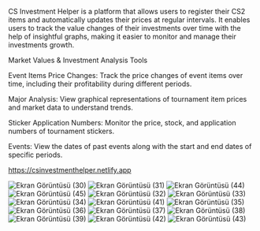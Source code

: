 CS Investment Helper is a platform that allows users to register their CS2 items and automatically updates their prices at regular intervals. It enables users to track the value changes of their investments over time with the help of insightful graphs,
making it easier to monitor and manage their investments growth.

Market Values & Investment Analysis Tools

Event Items Price Changes: Track the price changes of event items over time, including their profitability during different periods.

Major Analysis: View graphical representations of tournament item prices and market data to understand trends.

Sticker Application Numbers: Monitor the price, stock, and application numbers of tournament stickers.

Events: View the dates of past events along with the start and end dates of specific periods.

https://csinvestmenthelper.netlify.app

![Ekran Görüntüsü (30)](https://github.com/user-attachments/assets/72dd4470-0313-4384-a47e-dd7bcfb16906)
![Ekran Görüntüsü (31)](https://github.com/user-attachments/assets/865dcb21-20c3-41e7-8306-d4f00087e298)
![Ekran Görüntüsü (44)](https://github.com/user-attachments/assets/7eb4754b-cc96-4fb7-99d2-3446af088ce2)
![Ekran Görüntüsü (45)](https://github.com/user-attachments/assets/08f024ba-5a10-4fb7-8618-e2842ca7fa25)
![Ekran Görüntüsü (32)](https://github.com/user-attachments/assets/13b5b988-a707-4ef3-992c-d3adfd9e39e6)
![Ekran Görüntüsü (33)](https://github.com/user-attachments/assets/0e7be431-2623-44c0-b5e8-27c2f4c36dad)
![Ekran Görüntüsü (34)](https://github.com/user-attachments/assets/ab401424-6318-40ed-9b11-6c9c2eb9db3b)
![Ekran Görüntüsü (41)](https://github.com/user-attachments/assets/78422a01-3bde-42e7-9a35-fae37496435a)
![Ekran Görüntüsü (35)](https://github.com/user-attachments/assets/5bfda793-a221-4be4-928d-52bd2e1e2e32)
![Ekran Görüntüsü (36)](https://github.com/user-attachments/assets/952e2f9d-1f94-4e8a-ae0f-b877f05ed642)
![Ekran Görüntüsü (37)](https://github.com/user-attachments/assets/34cfd407-c9c6-438a-b7f6-a0c35a32937c)
![Ekran Görüntüsü (38)](https://github.com/user-attachments/assets/ac160d80-929e-41c6-abfd-88be976f8cd6)
![Ekran Görüntüsü (39)](https://github.com/user-attachments/assets/01ed77fa-e702-4d2e-8e82-ef5a59a1af44)
![Ekran Görüntüsü (42)](https://github.com/user-attachments/assets/a86d1c00-1ec3-4357-a22e-6fe488ec03ae)
![Ekran Görüntüsü (43)](https://github.com/user-attachments/assets/eca48960-5b4d-492d-a7b2-ea37b337c737)
